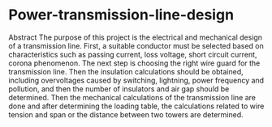 # Power-transmission-line-design
Abstract
The purpose of this project is the electrical and mechanical design of a transmission line. First, a suitable conductor must be selected based on characteristics such as passing current, loss voltage, short circuit current, corona phenomenon.
The next step is choosing the right wire guard for the transmission line. Then the insulation calculations should be obtained, including overvoltages caused by switching, lightning, power frequency and pollution, and then the number of insulators and air gap should be determined. Then the mechanical calculations of the transmission line are done and after determining the loading table, the calculations related to wire tension and span or the distance between two towers are determined.
